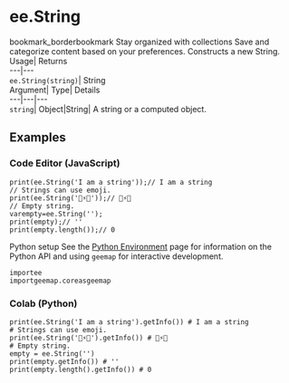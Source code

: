  
#  ee.String 
bookmark_borderbookmark Stay organized with collections  Save and categorize content based on your preferences. 
Constructs a new String. 
Usage| Returns  
---|---  
`ee.String(string)`| String  
Argument| Type| Details  
---|---|---  
`string`| Object|String| A string or a computed object.  
## Examples
### Code Editor (JavaScript)
```
print(ee.String('I am a string'));// I am a string
// Strings can use emoji.
print(ee.String('🧲⚡️👀'));// 🧲⚡️👀
// Empty string.
varempty=ee.String('');
print(empty);// ''
print(empty.length());// 0
```
Python setup
See the [ Python Environment](https://developers.google.com/earth-engine/guides/python_install) page for information on the Python API and using `geemap` for interactive development.
```
importee
importgeemap.coreasgeemap
```

### Colab (Python)
```
print(ee.String('I am a string').getInfo()) # I am a string
# Strings can use emoji.
print(ee.String('🧲⚡️👀').getInfo()) # 🧲⚡️👀
# Empty string.
empty = ee.String('')
print(empty.getInfo()) # ''
print(empty.length().getInfo()) # 0
```

